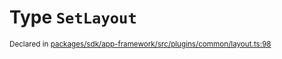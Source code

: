 # Type `SetLayout`
<sub>Declared in [packages/sdk/app-framework/src/plugins/common/layout.ts:98](https://github.com/dxos/dxos/blob/5d7baccd2e/packages/sdk/app-framework/src/plugins/common/layout.ts#L98)</sub>






